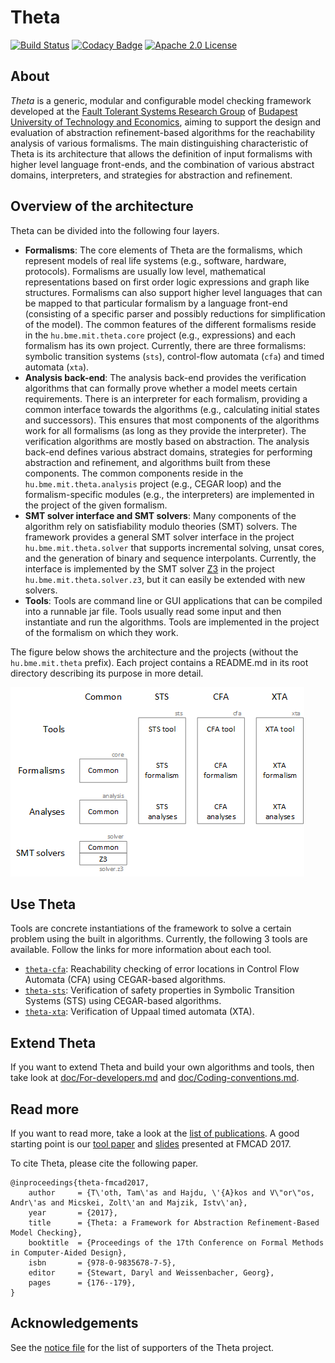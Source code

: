 # Theta

[![Build Status](https://travis-ci.org/FTSRG/theta.svg?branch=master)](https://travis-ci.org/FTSRG/theta)
[![Codacy Badge](https://api.codacy.com/project/badge/Grade/bc5270fd2ba2412bb5f4b81b42d4b9f8)](https://www.codacy.com/app/tothtamas28/theta?utm_source=github.com&amp;utm_medium=referral&amp;utm_content=FTSRG/theta&amp;utm_campaign=Badge_Grade)
[![Apache 2.0 License](https://img.shields.io/badge/license-Apache--2-brightgreen.svg?style=flat)](https://www.apache.org/licenses/LICENSE-2.0)

## About

_Theta_ is a generic, modular and configurable model checking framework developed at the [Fault Tolerant Systems Research Group](http://inf.mit.bme.hu/en) of [Budapest University of Technology and Economics](http://www.bme.hu/?language=en), aiming to support the design and evaluation of abstraction refinement-based algorithms for the reachability analysis of various formalisms.
The main distinguishing characteristic of Theta is its architecture that allows the definition of input formalisms with higher level language front-ends, and the combination of various abstract domains, interpreters, and strategies for abstraction and refinement.

## Overview of the architecture

Theta can be divided into the following four layers.

* **Formalisms**: The core elements of Theta are the formalisms, which represent models of real life systems (e.g., software, hardware, protocols). Formalisms are usually low level, mathematical representations based on first order logic expressions and graph like structures. Formalisms can also support higher level languages that can be mapped to that particular formalism by a language front-end (consisting of a specific parser and possibly reductions for simplification of the model). The common features of the different formalisms reside in the `hu.bme.mit.theta.core` project (e.g., expressions) and each formalism has its own project. Currently, there are three formalisms: symbolic transition systems (`sts`), control-flow automata (`cfa`) and timed automata (`xta`).
* **Analysis back-end**: The analysis back-end provides the verification algorithms that can formally prove whether a model meets certain requirements. There is an interpreter for each formalism, providing a common interface towards the algorithms (e.g., calculating initial states and successors). This ensures that most components of the algorithms work for all formalisms (as long as they provide the interpreter). The verification algorithms are mostly based on abstraction. The analysis back-end defines various abstract domains, strategies for performing abstraction and refinement, and algorithms built from these components. The common components reside in the `hu.bme.mit.theta.analysis` project (e.g., CEGAR loop) and the formalism-specific modules (e.g., the interpreters) are implemented in the project of the given formalism.
* **SMT solver interface and SMT solvers**: Many components of the algorithm rely on satisfiability modulo theories (SMT) solvers. The framework provides a general SMT solver interface in the project `hu.bme.mit.theta.solver` that supports incremental solving, unsat cores, and the generation of binary and sequence interpolants. Currently, the interface is implemented by the SMT solver [Z3](https://github.com/Z3Prover/z3) in the project `hu.bme.mit.theta.solver.z3`, but it can easily be extended with new solvers.
* **Tools**: Tools are command line or GUI applications that can be compiled into a runnable jar file. Tools usually read some input and then instantiate and run the algorithms. Tools are implemented in the project of the formalism on which they work.

The figure below shows the architecture and the projects (without the `hu.bme.mit.theta` prefix). Each project contains a README.md in its root directory describing its purpose in more detail.

![Architecture](doc/images/architecture.png)

## Use Theta

Tools are concrete instantiations of the framework to solve a certain problem using the built in algorithms. Currently, the following 3 tools are available. Follow the links for more information about each tool.

* [`theta-cfa`](hu.bme.mit.theta.cfa/README.md): Reachability checking of error locations in Control Flow Automata (CFA) using CEGAR-based algorithms.
* [`theta-sts`](hu.bme.mit.theta.sts/README.md): Verification of safety properties in Symbolic Transition Systems (STS) using CEGAR-based algorithms.
* [`theta-xta`](hu.bme.mit.theta.xta/README.md): Verification of Uppaal timed automata (XTA).

## Extend Theta

If you want to extend Theta and build your own algorithms and tools, then take look at [doc/For-developers.md](doc/For-developers.md) and [doc/Coding-conventions.md](doc/Coding-conventions.md).

## Read more

If you want to read more, take a look at the [list of publications](https://ftsrg.github.io/theta/publications/). A good starting point is our [tool paper](https://ftsrg.github.io/theta/publications/fmcad2017.pdf) and [slides](https://www.slideshare.net/AkosHajdu/theta-a-framework-for-abstraction-refinementbased-model-checking) presented at FMCAD 2017.

To cite Theta, please cite the following paper.

```
@inproceedings{theta-fmcad2017,
    author     = {T\'oth, Tam\'as and Hajdu, \'{A}kos and V\"or\"os, Andr\'as and Micskei, Zolt\'an and Majzik, Istv\'an},
    year       = {2017},
    title      = {Theta: a Framework for Abstraction Refinement-Based Model Checking},
    booktitle  = {Proceedings of the 17th Conference on Formal Methods in Computer-Aided Design},
    isbn       = {978-0-9835678-7-5},
    editor     = {Stewart, Daryl and Weissenbacher, Georg},
    pages      = {176--179},
}
```

## Acknowledgements
See the [notice file](NOTICE) for the list of supporters of the Theta project.